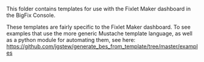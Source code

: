 
This folder contains templates for use with the Fixlet Maker dashboard in the BigFix Console.

These templates are fairly specific to the Fixlet Maker dashboard. To see examples that use the more generic Mustache template language, as well as a python module for automating them, see here: https://github.com/jgstew/generate_bes_from_template/tree/master/examples 

